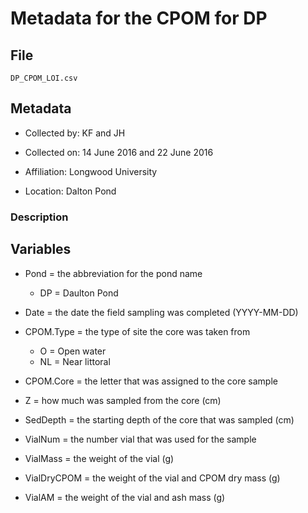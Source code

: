 # Metadata for the CPOM for DP

## File

`DP_CPOM_LOI.csv`

## Metadata

* Collected by: KF and JH

* Collected on: 14 June 2016 and 22 June 2016

* Affiliation: Longwood University

* Location: Dalton Pond

### Description


## Variables

* Pond = the abbreviation for the pond name
  * DP = Daulton Pond
  
* Date = the date the field sampling was completed (YYYY-MM-DD)

* CPOM.Type = the type of site the core was taken from
  * O = Open water
  * NL = Near littoral 
  
* CPOM.Core = the letter that was assigned to the core sample 

* Z = how much was sampled from the core (cm)

* SedDepth = the starting depth of the core that was sampled (cm) 

* VialNum = the number vial that was used for the sample

* VialMass = the weight of the vial (g)

* VialDryCPOM = the weight of the vial and CPOM dry mass (g)

* VialAM = the weight of the vial and ash mass (g)
